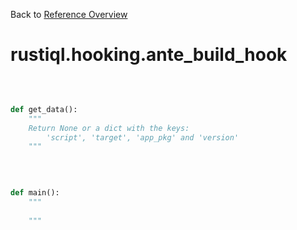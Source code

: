
Back to [Reference Overview](https://github.com/pyrustic/rustiql/blob/master/docs/reference/README.md)

# rustiql.hooking.ante\_build\_hook



<br>


```python

def get_data():
    """
    Return None or a dict with the keys:
        'script', 'target', 'app_pkg' and 'version'
    """

```

<br>

```python

def main():
    """
    
    """

```

